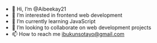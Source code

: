 - 👋 Hi, I’m @Aibeekay21
- 👀 I’m interested in frontend web development
- 🌱 I’m currently learning JavaScript
- 💞️ I’m looking to collaborate on web development projects
- 📫 How to reach me ibukunsotayo@gmail.com

<!---
Aibeekay21/Aibeekay21 is a ✨ special ✨ repository because its `README.md` (this file) appears on your GitHub profile.
You can click the Preview link to take a look at your changes.
--->
